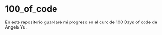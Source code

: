 # 100_of_code

En este repositorio guardaré mi progreso en el curo de 100 Days of code de Angela Yu.